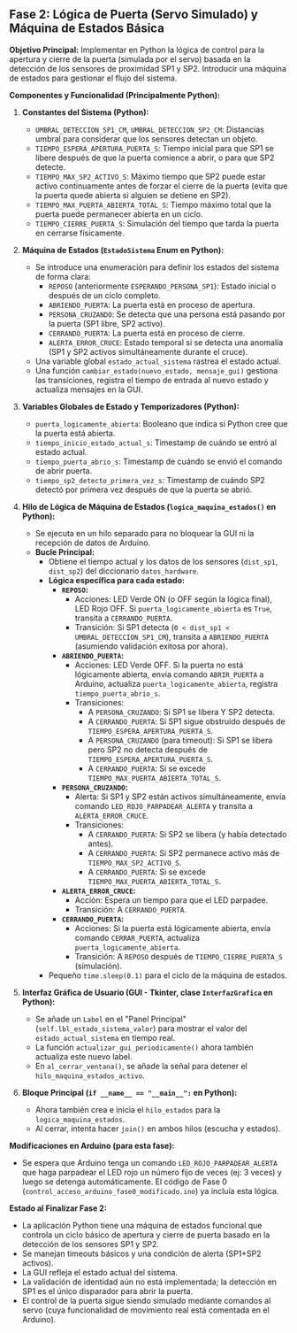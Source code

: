 ## Fase 2: Lógica de Puerta (Servo Simulado) y Máquina de Estados Básica

**Objetivo Principal:** Implementar en Python la lógica de control para la apertura y cierre de la puerta (simulada por el servo) basada en la detección de los sensores de proximidad SP1 y SP2. Introducir una máquina de estados para gestionar el flujo del sistema.

**Componentes y Funcionalidad (Principalmente Python):**

1.  **Constantes del Sistema (Python):**
    *   `UMBRAL_DETECCION_SP1_CM`, `UMBRAL_DETECCION_SP2_CM`: Distancias umbral para considerar que los sensores detectan un objeto.
    *   `TIEMPO_ESPERA_APERTURA_PUERTA_S`: Tiempo inicial para que SP1 se libere después de que la puerta comience a abrir, o para que SP2 detecte.
    *   `TIEMPO_MAX_SP2_ACTIVO_S`: Máximo tiempo que SP2 puede estar activo continuamente antes de forzar el cierre de la puerta (evita que la puerta quede abierta si alguien se detiene en SP2).
    *   `TIEMPO_MAX_PUERTA_ABIERTA_TOTAL_S`: Tiempo máximo total que la puerta puede permanecer abierta en un ciclo.
    *   `TIEMPO_CIERRE_PUERTA_S`: Simulación del tiempo que tarda la puerta en cerrarse físicamente.

2.  **Máquina de Estados (`EstadoSistema` Enum en Python):**
    *   Se introduce una enumeración para definir los estados del sistema de forma clara:
        *   `REPOSO` (anteriormente `ESPERANDO_PERSONA_SP1`): Estado inicial o después de un ciclo completo.
        *   `ABRIENDO_PUERTA`: La puerta está en proceso de apertura.
        *   `PERSONA_CRUZANDO`: Se detecta que una persona está pasando por la puerta (SP1 libre, SP2 activo).
        *   `CERRANDO_PUERTA`: La puerta está en proceso de cierre.
        *   `ALERTA_ERROR_CRUCE`: Estado temporal si se detecta una anomalía (SP1 y SP2 activos simultáneamente durante el cruce).
    *   Una variable global `estado_actual_sistema` rastrea el estado actual.
    *   Una función `cambiar_estado(nuevo_estado, mensaje_gui)` gestiona las transiciones, registra el tiempo de entrada al nuevo estado y actualiza mensajes en la GUI.

3.  **Variables Globales de Estado y Temporizadores (Python):**
    *   `puerta_logicamente_abierta`: Booleano que indica si Python cree que la puerta está abierta.
    *   `tiempo_inicio_estado_actual_s`: Timestamp de cuándo se entró al estado actual.
    *   `tiempo_puerta_abrio_s`: Timestamp de cuándo se envió el comando de abrir puerta.
    *   `tiempo_sp2_detecto_primera_vez_s`: Timestamp de cuándo SP2 detectó por primera vez después de que la puerta se abrió.

4.  **Hilo de Lógica de Máquina de Estados (`logica_maquina_estados()` en Python):**
    *   Se ejecuta en un hilo separado para no bloquear la GUI ni la recepción de datos de Arduino.
    *   **Bucle Principal:**
        *   Obtiene el tiempo actual y los datos de los sensores (`dist_sp1`, `dist_sp2`) del diccionario `datos_hardware`.
        *   **Lógica específica para cada estado:**
            *   **`REPOSO`:**
                *   Acciones: LED Verde ON (o OFF según la lógica final), LED Rojo OFF. Si `puerta_logicamente_abierta` es `True`, transita a `CERRANDO_PUERTA`.
                *   Transición: Si SP1 detecta (`0 < dist_sp1 < UMBRAL_DETECCION_SP1_CM`), transita a `ABRIENDO_PUERTA` (asumiendo validación exitosa por ahora).
            *   **`ABRIENDO_PUERTA`:**
                *   Acciones: LED Verde OFF. Si la puerta no está lógicamente abierta, envía comando `ABRIR_PUERTA` a Arduino, actualiza `puerta_logicamente_abierta`, registra `tiempo_puerta_abrio_s`.
                *   Transiciones:
                    *   A `PERSONA_CRUZANDO`: Si SP1 se libera Y SP2 detecta.
                    *   A `CERRANDO_PUERTA`: Si SP1 sigue obstruido después de `TIEMPO_ESPERA_APERTURA_PUERTA_S`.
                    *   A `PERSONA_CRUZANDO` (para timeout): Si SP1 se libera pero SP2 no detecta después de `TIEMPO_ESPERA_APERTURA_PUERTA_S`.
                    *   A `CERRANDO_PUERTA`: Si se excede `TIEMPO_MAX_PUERTA_ABIERTA_TOTAL_S`.
            *   **`PERSONA_CRUZANDO`:**
                *   Alerta: Si SP1 y SP2 están activos simultáneamente, envía comando `LED_ROJO_PARPADEAR_ALERTA` y transita a `ALERTA_ERROR_CRUCE`.
                *   Transiciones:
                    *   A `CERRANDO_PUERTA`: Si SP2 se libera (y había detectado antes).
                    *   A `CERRANDO_PUERTA`: Si SP2 permanece activo más de `TIEMPO_MAX_SP2_ACTIVO_S`.
                    *   A `CERRANDO_PUERTA`: Si se excede `TIEMPO_MAX_PUERTA_ABIERTA_TOTAL_S`.
            *   **`ALERTA_ERROR_CRUCE`:**
                *   Acción: Espera un tiempo para que el LED parpadee.
                *   Transición: A `CERRANDO_PUERTA`.
            *   **`CERRANDO_PUERTA`:**
                *   Acciones: Si la puerta está lógicamente abierta, envía comando `CERRAR_PUERTA`, actualiza `puerta_logicamente_abierta`.
                *   Transición: A `REPOSO` después de `TIEMPO_CIERRE_PUERTA_S` (simulación).
        *   Pequeño `time.sleep(0.1)` para el ciclo de la máquina de estados.

5.  **Interfaz Gráfica de Usuario (GUI - Tkinter, clase `InterfazGrafica` en Python):**
    *   Se añade un `Label` en el "Panel Principal" (`self.lbl_estado_sistema_valor`) para mostrar el valor del `estado_actual_sistema` en tiempo real.
    *   La función `actualizar_gui_periodicamente()` ahora también actualiza este nuevo label.
    *   En `al_cerrar_ventana()`, se añade la señal para detener el `hilo_maquina_estados_activo`.

6.  **Bloque Principal (`if __name__ == "__main__":` en Python):**
    *   Ahora también crea e inicia el `hilo_estados` para la `logica_maquina_estados`.
    *   Al cerrar, intenta hacer `join()` en ambos hilos (escucha y estados).

**Modificaciones en Arduino (para esta fase):**
*   Se espera que Arduino tenga un comando `LED_ROJO_PARPADEAR_ALERTA` que haga parpadear el LED rojo un número fijo de veces (ej: 3 veces) y luego se detenga automáticamente. El código de Fase 0 (`control_acceso_arduino_fase0_modificado.ino`) ya incluía esta lógica.

**Estado al Finalizar Fase 2:**
*   La aplicación Python tiene una máquina de estados funcional que controla un ciclo básico de apertura y cierre de puerta basado en la detección de los sensores SP1 y SP2.
*   Se manejan timeouts básicos y una condición de alerta (SP1+SP2 activos).
*   La GUI refleja el estado actual del sistema.
*   La validación de identidad aún no está implementada; la detección en SP1 es el único disparador para abrir la puerta.
*   El control de la puerta sigue siendo simulado mediante comandos al servo (cuya funcionalidad de movimiento real está comentada en el Arduino).

